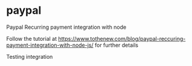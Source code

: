 # paypal
Paypal Recurring payment integration with node

Follow the tutorial at https://www.tothenew.com/blog/paypal-reccuring-payment-integration-with-node-js/ for further details

Testing integration
